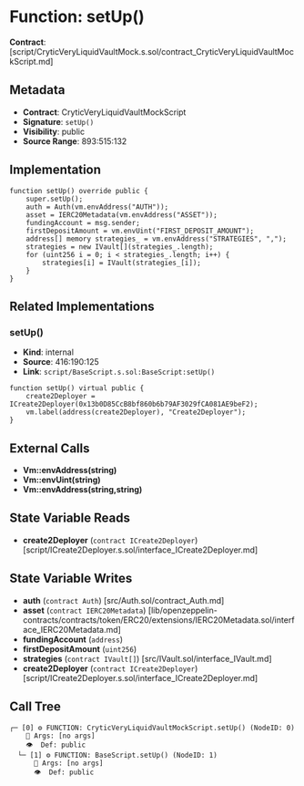 # Function: setUp()

**Contract**: [script/CryticVeryLiquidVaultMock.s.sol/contract_CryticVeryLiquidVaultMockScript.md]

## Metadata

- **Contract**: CryticVeryLiquidVaultMockScript
- **Signature**: `setUp()`
- **Visibility**: public
- **Source Range**: 893:515:132

## Implementation

```solidity
function setUp() override public {
    super.setUp();
    auth = Auth(vm.envAddress("AUTH"));
    asset = IERC20Metadata(vm.envAddress("ASSET"));
    fundingAccount = msg.sender;
    firstDepositAmount = vm.envUint("FIRST_DEPOSIT_AMOUNT");
    address[] memory strategies_ = vm.envAddress("STRATEGIES", ",");
    strategies = new IVault[](strategies_.length);
    for (uint256 i = 0; i < strategies_.length; i++) {
        strategies[i] = IVault(strategies_[i]);
    }
}
```

## Related Implementations

### setUp()

- **Kind**: internal
- **Source**: 416:190:125
- **Link**: `script/BaseScript.s.sol:BaseScript:setUp()`

```solidity
function setUp() virtual public {
    create2Deployer = ICreate2Deployer(0x13b0D85CcB8bf860b6b79AF3029fCA081AE9beF2);
    vm.label(address(create2Deployer), "Create2Deployer");
}
```

## External Calls

- **Vm::envAddress(string)**
- **Vm::envUint(string)**
- **Vm::envAddress(string,string)**

## State Variable Reads

- **create2Deployer** (`contract ICreate2Deployer`) [script/ICreate2Deployer.s.sol/interface_ICreate2Deployer.md]

## State Variable Writes

- **auth** (`contract Auth`) [src/Auth.sol/contract_Auth.md]
- **asset** (`contract IERC20Metadata`) [lib/openzeppelin-contracts/contracts/token/ERC20/extensions/IERC20Metadata.sol/interface_IERC20Metadata.md]
- **fundingAccount** (`address`)
- **firstDepositAmount** (`uint256`)
- **strategies** (`contract IVault[]`) [src/IVault.sol/interface_IVault.md]
- **create2Deployer** (`contract ICreate2Deployer`) [script/ICreate2Deployer.s.sol/interface_ICreate2Deployer.md]

## Call Tree

```
┌─ [0] ⚙️ FUNCTION: CryticVeryLiquidVaultMockScript.setUp() (NodeID: 0)
    💬 Args: [no args]
    👁️  Def: public
  └─ [1] ⚙️ FUNCTION: BaseScript.setUp() (NodeID: 1)
      💬 Args: [no args]
      👁️  Def: public
```
